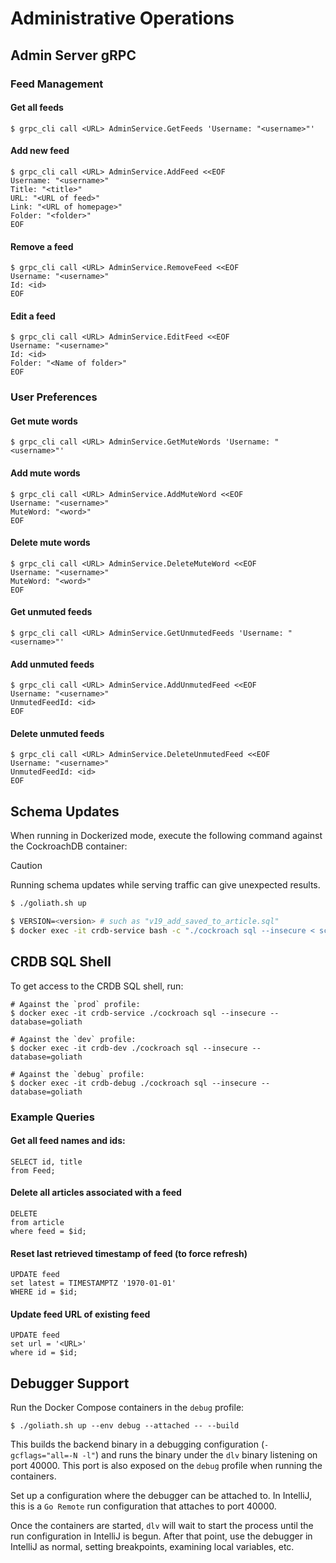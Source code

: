 # Administrative Operations

## Admin Server gRPC

### Feed Management

#### Get all feeds

```shell
$ grpc_cli call <URL> AdminService.GetFeeds 'Username: "<username>"'
```

#### Add new feed

```shell
$ grpc_cli call <URL> AdminService.AddFeed <<EOF
Username: "<username>"
Title: "<title>"
URL: "<URL of feed>"
Link: "<URL of homepage>"
Folder: "<folder>"
EOF
```

#### Remove a feed

```shell
$ grpc_cli call <URL> AdminService.RemoveFeed <<EOF
Username: "<username>"
Id: <id>
EOF
```

#### Edit a feed

```shell
$ grpc_cli call <URL> AdminService.EditFeed <<EOF
Username: "<username>"
Id: <id>
Folder: "<Name of folder>"
EOF
```

### User Preferences

#### Get mute words

```shell
$ grpc_cli call <URL> AdminService.GetMuteWords 'Username: "<username>"'
```

#### Add mute words

```shell
$ grpc_cli call <URL> AdminService.AddMuteWord <<EOF
Username: "<username>"
MuteWord: "<word>"
EOF
```

#### Delete mute words

```shell
$ grpc_cli call <URL> AdminService.DeleteMuteWord <<EOF
Username: "<username>"
MuteWord: "<word>"
EOF
```

#### Get unmuted feeds

```shell
$ grpc_cli call <URL> AdminService.GetUnmutedFeeds 'Username: "<username>"'
```

#### Add unmuted feeds

```shell
$ grpc_cli call <URL> AdminService.AddUnmutedFeed <<EOF
Username: "<username>"
UnmutedFeedId: <id>
EOF
```

#### Delete unmuted feeds

```shell
$ grpc_cli call <URL> AdminService.DeleteUnmutedFeed <<EOF
Username: "<username>"
UnmutedFeedId: <id>
EOF
```

## Schema Updates

When running in Dockerized mode, execute the following command against the
CockroachDB container:

> [!CAUTION]
> Running schema updates while serving traffic can give unexpected results.

```bash
$ ./goliath.sh up

$ VERSION=<version> # such as "v19_add_saved_to_article.sql"
$ docker exec -it crdb-service bash -c "./cockroach sql --insecure < scripts/${VERSION}"
```

## CRDB SQL Shell

To get access to the CRDB SQL shell, run:

```shell
# Against the `prod` profile:
$ docker exec -it crdb-service ./cockroach sql --insecure --database=goliath

# Against the `dev` profile:
$ docker exec -it crdb-dev ./cockroach sql --insecure --database=goliath

# Against the `debug` profile:
$ docker exec -it crdb-debug ./cockroach sql --insecure --database=goliath
```

### Example Queries

#### Get all feed names and ids:

```cockroach
SELECT id, title
from Feed;
```

#### Delete all articles associated with a feed

```cockroach
DELETE
from article
where feed = $id;
```

#### Reset last retrieved timestamp of feed (to force refresh)

```cockroach
UPDATE feed
set latest = TIMESTAMPTZ '1970-01-01'
WHERE id = $id;
```

#### Update feed URL of existing feed

```cockroach
UPDATE feed
set url = '<URL>'
where id = $id;
```

## Debugger Support

Run the Docker Compose containers in the `debug` profile:

```shell
$ ./goliath.sh up --env debug --attached -- --build
```

This builds the backend binary in a debugging configuration
(`-gcflags="all=-N -l"`) and runs the binary under the `dlv` binary listening on
port 40000. This port is also exposed on the `debug` profile when running the
containers.

Set up a configuration where the debugger can be attached to. In IntelliJ, this
is a `Go Remote` run configuration that attaches to port 40000.

Once the containers are started, `dlv` will wait to start the process until the
run configuration in IntelliJ is begun. After that point, use the debugger in
IntelliJ as normal, setting breakpoints, examining local variables, etc.